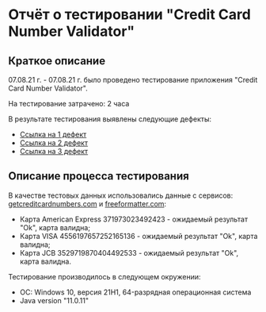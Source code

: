# Отчёт о тестировании "Credit Card Number Validator"

## Краткое описание

07.08.21 г. - 07.08.21 г. было проведено тестирование приложения "Credit Card Number Validator".

На тестирование затрачено: 2 часа

В результате тестирования выявлены следующие дефекты:
* [Ссылка на 1 дефект](https://github.com/Yana-85/Project-1-Java/issues/1)
* [Ссылка на 2 дефект](https://github.com/Yana-85/Project-1-Java/issues/2)
* [Ссылка на 3 дефект](https://github.com/Yana-85/Project-1-Java/issues/3)

## Описание процесса тестирования

В качестве тестовых данных использовались данные с сервисов: [getcreditcardnumbers.com](https://www.getcreditcardnumbers.com/) и [freeformatter.com](https://www.freeformatter.com/credit-card-number-generator-validator.html):
* Карта American Express 371973023492423 - ожидаемый результат "Ok", карта валидна;
* Карта VISA 4556197657252165136 - ожидаемый результат "Ok", карта валидна;
* Карта JCB 3529719870404492533 - ожидаемый результат "Ok", карта валидна.

Тестирование производилось в следующем окружении:
* ОС: Windows 10, версия 21H1, 64-разрядная операционная система
* Java version "11.0.11"